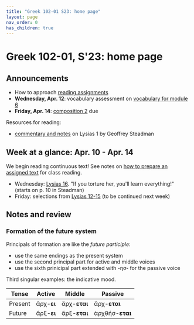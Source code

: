 ```yaml
---
title: "Greek 102-01 S23: home page"
layout: page
nav_order: 0
has_children: true
---
```




# Greek 102-01, S'23: home page


## Announcements

- How to approach [reading assignments](./assignments/reading-how-to/)
- **Wednesday, Apr. 12**: vocabulary assessment on [vocabulary for module 6](https://hellenike.github.io/textbook/review/module6-review/vocabulary/)
- **Friday, Apr. 14**: [composition 2](https://hellenike.github.io/textbook/practice/module5/portfolio/composition/) due


Resources for reading:

- [commentary and notes](./lysiascrito-24aug17w.pdf) on Lysias 1 by Geoffrey Steadman




## Week at a glance:  Apr. 10 - Apr. 14

We begin reading continuous text!  See notes on [how to prepare an assigned text](./assignments/reading-how-to/) for class reading.



- Wednesday: [Lysias 16](./lysias1/reader/1.16.html). "If you torture her, you'll learn everything!" (starts on p. 10 in Steadman)
- Friday: selections from [Lysias 12-15](./lysias1/reader/1.12.html) (to be continued next week)


## Notes and review

### Formation of the future system

Principals of formation are like the *future participle*:

- use the same endings as the present system
- use the second principal part for active and middle voices
- use the sixth prinicipal part extended with -ησ- for the passive voice

Third singular examples: the indicative mood.

| Tense | Active | Middle | Passive | 
| --- | --- | --- | --- |
| Present | ἄρχ-**ει** | ἄρχ-**εται** | ἄρχ-**εται** |
| Future | ἄρξ-**ει** | ἄρξ-**εται** | ἀρχθήσ-**εται** | 

